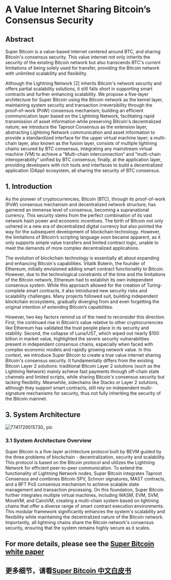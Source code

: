 # A Value Internet Sharing Bitcoin’s Consensus Security

## Abstract
Super Bitcoin is a value-based internet centered around BTC, and sharing Bitcoin's consensus security. 
This value internet not only inherits the security of the existing Bitcoin network but also transcends BTC's current limitations of being solely used for transfer, providing the Bitcoin network with unlimited scalability and flexibility.

Although the Lightning Network [2] inherits Bitcoin's network security and offers partial scalability solutions, it still falls short in supporting smart contracts and further enhancing scalability.
We propose a five-layer architecture for Super Bitcoin using the Bitcoin network as the kernel layer, maintaining system security and transaction irreversibility through the proof-of-work (PoW) consensus mechanism; building an efficient communication layer based on the Lightning Network, facilitating rapid transmission of asset information while preserving Bitcoin's decentralized nature;
we introduce the Taproot Consensus as the extension layer, abstracting Lightning Network communication and asset information to provide a standardized interface for the upper virtual machine layer;
a multi-chain layer, also known as the fusion layer, consists of multiple lightning chains secured by BTC consensus, integrating any mainstream virtual machine (VM) to achieve a "Multi-chain interconnection“ and ”multi-chain interoperability” unified by BTC consensus;
finally, at the application layer, providing developers with rich tools and interfaces to build a decentralized application (DApp) ecosystem, all sharing the security of BTC consensus.

## 1. Introduction
As the pioneer of cryptocurrencies, Bitcoin (BTC), through its proof-of-work (PoW) consensus mechanism and decentralized network structure, has garnered an immense level of consensus, becoming a supranational currency. This security stems from the perfect combination of its vast network hash power and economic incentives.
The birth of Bitcoin not only ushered in a new era of decentralized digital currency but also pointed the way for the subsequent development of blockchain technology. 
However, the limitations of Bitcoin’s scripting language soon became apparent, as it only supports simple value transfers and limited contract logic, unable to meet the demands of more complex decentralized applications.

The evolution of blockchain technology is essentially all about expanding and enhancing Bitcoin's capabilities.
Vitalik Buterin, the founder of Ethereum, initially envisioned adding smart contract functionality to Bitcoin. 
However, due to the technological constraints of the time and the limitations of the Bitcoin network, Ethereum had to establish its own independent consensus system. 
While this approach allowed for the creation of Turing-complete smart contracts, it also introduced new security risks and scalability challenges. 
Many projects followed suit, building independent blockchain ecosystems, gradually diverging from and even forgetting the original intention of extending Bitcoin’s capabilities.

However, two key factors remind us of the need to reconsider this direction. 
First, the continued rise in Bitcoin’s value relative to other cryptocurrencies like Ethereum has validated the trust people place in its security and stability. 
Second, the collapse of Luna/UST, which wiped out nearly $100 billion in market value, highlighted the severe security vulnerabilities present in independent consensus chains, especially when faced with complex economic models and rapidly growing network value.
In this context, we introduce Super Bitcoin to create a true value internet sharing Bitcoin's consensus security.
It fundamentally differs from the existing Bitcoin Layer 2 solutions: traditional Bitcoin Layer 2 solutions (such as the Lightning Network) mainly achieve fast payments through off-chain state channels and limited scripts, while sharing Bitcoin's consensus security but lacking flexibility.
Meanwhile, sidechains  like Stacks or Layer 2 solutions, although they support smart contracts, still rely on independent multi-signature mechanisms for security, thus not fully inheriting the security of the Bitcoin mainnet.


## 3. System Architecture
![7741729515730_ pic](https://github.com/user-attachments/assets/30c106c1-e047-4ecf-853b-09d042f79ce5)
### 3.1 System Architecture Overview
Super Bitcoin is a five-layer architecture protocol built by BEVM guided by the three problems of blockchain - decentralization, security and scalability.
This protocol is based on the Bitcoin protocol and utilizes the Lightning Network for efficient peer-to-peer communication. 
To extend the functionality of Lightning Network nodes, Super Bitcoin integrates Taproot Consensus and combines Bitcoin SPV, Schnorr signatures, MAST contracts, and a BFT PoS consensus mechanism to achieve scalable state management and transaction processing.
On this foundation, Super Bitcoin further integrates multiple virtual machines, including WASM, EVM, SVM, MoveVM, and CairoVM, creating a multi-chain system based on lightning chains that offer a diverse range of smart contract execution environments.
This modular framework significantly enhances the system's scalability and flexibility while maintaining the decentralized nature of the Bitcoin network. 
Importantly, all lightning chains share the Bitcoin network's consensus security, ensuring that the system remains highly secure as it scales.


## For more details, please see the [Super Bitcoin white paper](https://github.com/btclayer2/SuperBitcoin/blob/main/Super%20Bitcoin%20Whitepaper.pdf)
## 更多细节，请看[Super Bitcoin 中文白皮书](https://github.com/btclayer2/SuperBitcoin/blob/main/Super%20Bitcoin%20%E4%B8%AD%E6%96%87%E7%99%BD%E7%9A%AE%E4%B9%A6.pdf)
